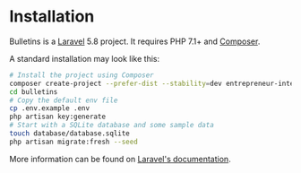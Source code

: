 # Installation
Bulletins is a [Laravel](https://laravel.com) 5.8 project. It requires PHP 7.1+ and [Composer](https://getcomposer.org).

A standard installation may look like this:
```bash
# Install the project using Composer
composer create-project --prefer-dist --stability=dev entrepreneur-interet-general/bulletins
cd bulletins
# Copy the default env file
cp .env.example .env
php artisan key:generate
# Start with a SQLite database and some sample data
touch database/database.sqlite
php artisan migrate:fresh --seed
```

More information can be found on [Laravel's documentation](https://laravel.com/docs/5.8#installation).
